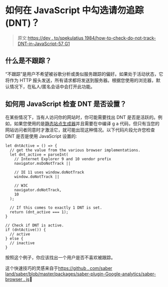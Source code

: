 # 如何在 JavaScript 中勾选请勿追踪(DNT)？

> 原文:[https://dev . to/spekulatius 1984/how-to-check-do-not-track-DNT-in-JavaScript-57 G1](https://dev.to/spekulatius1984/how-to-check-do-not-track-dnt-in-javascript-57g1)

## [](#what-is-do-not-track)什么是不跟踪？

“不跟踪”是用户不希望被谷歌分析或类似服务跟踪的偏好。如果处于活动状态，它将作为 HTTP 报头发送，所有请求都将发送到服务器。根据您使用的浏览器，默认情况下，在私人/匿名会话中会打开此功能。

## [](#how-to-check-if-dnt-is-set-using-javascript)如何用 JavaScript 检查 DNT 是否设置？

在某些情况下，当有人访问你的网站时，你可能需要找出 DNT 是否是活跃的。例如，如果您使用的是[静态站点生成器](https://peterthaleikis.com/posts/introduction-to-static-site-generators/)并且需要在中编译 g a 代码，但只有当您的网站访问者同意时才激活它，就可能出现这种情况。以下代码片段允许您检查 DNT 是否是使用 JavaScript 设置的:

```
let dntActive = () => {
  // get the value from the various browser implementations.
  let dnt_active = parseInt(
    // Internet Explorer 9 and 10 vendor prefix
    navigator.msDoNotTrack ||

    // IE 11 uses window.doNotTrack
    window.doNotTrack ||

    // W3C
    navigator.doNotTrack,
    10
  );

  // If this comes to exactly 1 DNT is set.
  return (dnt_active === 1);
}

// Check if DNT is active.
if (dntActive()) {
  // active
} else {
  // inactive
} 
```

按照这个例子，你应该找出一个用户是否不喜欢被跟踪。

这个快速技巧的灵感来自于[https://github . com/saber land/saber/blob/master/packages/saber-plugin-Google-analytics/saber-browser . js](https://github.com/saberland/saber/blob/master/packages/saber-plugin-google-analytics/saber-browser.js)🙏️
